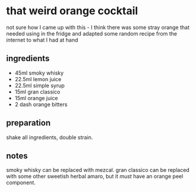 # that weird orange cocktail

not sure how I came up with this - I think there was some stray orange that needed using in the fridge and adapted some random recipe from the internet to what I had at hand

## ingredients

- 45ml smoky whisky
- 22.5ml lemon juice
- 22.5ml simple syrup
- 15ml gran classico
- 15ml orange juice
- 2 dash orange bitters

## preparation

shake all ingredients, double strain.

## notes

smoky whisky can be replaced with mezcal. gran classico can be replaced with some other sweetish herbal amaro, but it *must* have an orange peel component.